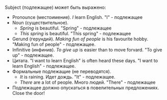 Subject (подлежащее) может быть выражено:
- Pronounce (местоимение). *I* learn English. "I" - подлежащее
- Noun (существительное). 
	- *Spring* is beautiful. "Spring" - подлежащее
	- *This spring* is beautiful. "This spring" - подлежащее
- Gerund (герундий). *Making fun of people* is his favourite hobby. "Making fun of people" - подлежащее.
- Infinitive (инфинив). *To give up* is easier than to move forvard. "To give up" - подлежащее.
- Цитата. "I want to learn English" is often heard these days. "I want to learn English" -  подлежащее.
- Формальные подлежащие (не переводятся).
	- *It* is raining. Идет дождь. "It" - подлежащее. 
	- *There* are a lot of people. Много людей. "There" - подлежащее
- Подлежащее должно опускаться в повелительных предложениях. Close the door!
